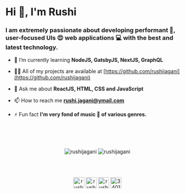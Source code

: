 <h1 align="left">Hi 👋, I'm Rushi</h1>
<h3 align="left">I am extremely passionate about developing performant 🚀, user-focused UIs 😍 web applications 💻 with the best and latest technology.</h3>

- 🌱 I’m currently learning **NodeJS, GatsbyJS, NextJS, GraphQL**

- 👨‍💻 All of my projects are available at [https://github.com/rushijagani](https://github.com/rushijagani)

- 💬 Ask me about **ReactJS, HTML, CSS and JavaScript**

- 📫 How to reach me **rushi.jagani@ymail.com**

- ⚡ Fun fact **I'm very fond of music 🎼 of various genres.**
<br />
<br />

<br />
<p align="center"><img src="https://github-readme-stats.vercel.app/api/top-langs/?username=rushijagani&layout=compact&hide=html" alt="rushijagani" />&nbsp;<img src="https://github-readme-stats.vercel.app/api?username=rushijagani&show_icons=true" alt="rushijagani" />  </p>
<br />
<br />

<p align="center">
<a href="https://dev.to/rushijagani" target="blank"><img align="center" src="https://cdn.jsdelivr.net/npm/simple-icons@3.0.1/icons/dev-dot-to.svg" alt="rushijagani" height="30" width="30" /></a>
<a href="https://twitter.com/rushijagani_rj" target="blank"><img align="center" src="https://cdn.jsdelivr.net/npm/simple-icons@3.0.1/icons/twitter.svg" alt="rushijagani_rj" height="30" width="30" /></a>
<a href="https://linkedin.com/in/rushi-jagani-99a37241" target="blank"><img align="center" src="https://cdn.jsdelivr.net/npm/simple-icons@3.0.1/icons/linkedin.svg" alt="rushi-jagani-99a37241" height="30" width="30" /></a>
<a href="https://stackoverflow.com/users/3401488" target="blank"><img align="center" src="https://cdn.jsdelivr.net/npm/simple-icons@3.0.1/icons/stackoverflow.svg" alt="3401488" height="30" width="30" /></a>
</p>

